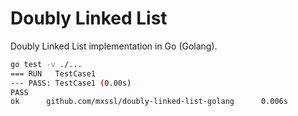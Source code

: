 # Doubly Linked List

Doubly Linked List implementation in Go (Golang).

```bash
go test -v ./...
=== RUN   TestCase1
--- PASS: TestCase1 (0.00s)
PASS
ok      github.com/mxssl/doubly-linked-list-golang      0.006s
```
